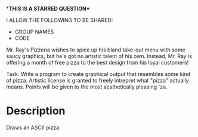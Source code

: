 
***THIS IS A STARRED QUESTION\***

I ALLOW THE FOLLOWING TO BE SHARED:
- GROUP NAMES
- CODE

Mr. Ray's Pizzeria wishes to spice up his bland take-out menu with some saucy graphics, but he's got no artistic talent of his own. Instead, Mr. Ray is offering a month of free pizza to the best design from his loyal customers!

Task: Write a program to create graphical output that resembles some kind of pizza. Artistic license is granted to freely intrepret what "pizza" actually means. Points will be given to the most aesthetically pleasing 'za.

# Description
Draws an ASCII pizza.

